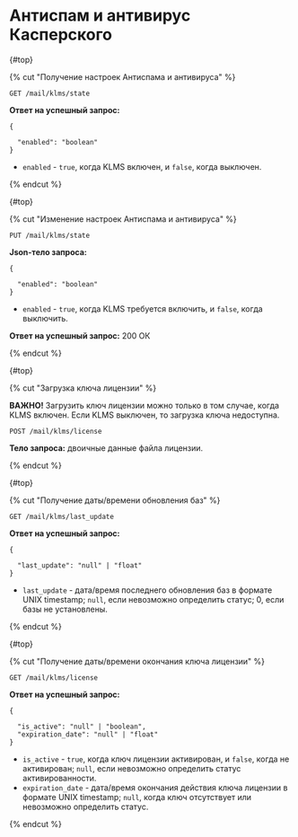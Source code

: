 # Антиспам и антивирус Касперского

{#top}

{% cut "Получение настроек Антиспама и антивируса" %}

`GET /mail/klms/state`

**Ответ на успешный запрос:**

```json5
{

  "enabled": "boolean"
}
```

* `enabled` - `true`, когда KLMS включен, и `false`, когда выключен.

{% endcut %}

{#top}

{% cut "Изменение настроек Антиспама и антивируса" %}

`PUT /mail/klms/state`

**Json-тело запроса:**

```json5
{

  "enabled": "boolean"
}
```

* `enabled` - `true`, когда KLMS требуется включить, и `false`, когда выключить.

**Ответ на успешный запрос:** 200 ОК

{% endcut %}

{#top}

{% cut "Загрузка ключа лицензии" %}

**ВАЖНО!** Загрузить ключ лицензии можно только в том случае, когда KLMS включен. Если KLMS выключен, то загрузка ключа недоступна.

`POST /mail/klms/license`

**Тело запроса:** двоичные данные файла лицензии.

{% endcut %}

{#top}

{% cut "Получение даты/времени обновления баз" %}

`GET /mail/klms/last_update`

**Ответ на успешный запрос:**

```json5
{

  "last_update": "null" | "float"
}
```

* `last_update` - дата/время последнего обновления баз в формате UNIX timestamp; `null`, если невозможно определить статус; 0, если базы не установлены.

{% endcut %}

{#top}

{% cut "Получение даты/времени окончания ключа лицензии" %}

`GET /mail/klms/license`

**Ответ на успешный запрос:**

```json5
{

  "is_active": "null" | "boolean",
  "expiration_date": "null" | "float"
}
```

* `is_active` - `true`, когда ключ лицензии активирован, и `false`, когда не активирован; `null`, если невозможно определить статус активированности.
* `expiration_date` - дата/время окончания действия ключа лицензии в формате UNIX timestamp; `null`, когда ключ отсутствует или невозможно определить статус.

{% endcut %}

